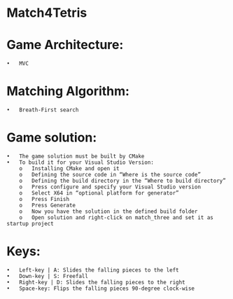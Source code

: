 # Match4Tetris

# Game Architecture:
	•	MVC
# Matching Algorithm: 
	•	Breath-First search
# Game solution:
	•	The game solution must be built by CMake
	•	To build it for your Visual Studio Version:
		o	Installing CMake and open it
		o	Defining the source code in “Where is the source code”
		o	Defining the build directory in the “Where to build directory”
		o	Press configure and specify your Visual Studio version
		o	Select X64 in “optional platform for generator”
		o	Press Finish
		o	Press Generate
		o	Now you have the solution in the defined build folder
		o	Open solution and right-click on match_three and set it as startup project	
# Keys:
	•	Left-key | A: Slides the falling pieces to the left
	•	Down-key | S: Freefall
	•	Right-key | D: Slides the falling pieces to the right
	•	Space-key: Flips the falling pieces 90-degree clock-wise
